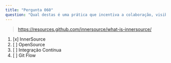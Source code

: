 ```yaml
---
title: "Pergunta 060"
question: "Qual destas é uma prática que incentiva a colaboração, visibilidade e compartilhamento de código entre diferentes equipes dentro de uma organização?"
---
```


> https://resources.github.com/innersource/what-is-innersource/
1. [x] InnerSource  
1. [ ] OpenSource  
1. [ ] Integração Contínua  
1. [ ] Git Flow  
